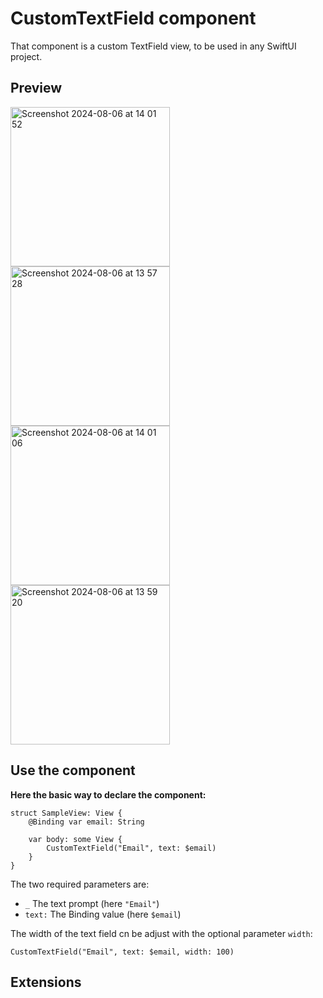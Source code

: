 # CustomTextField component
That component is a custom TextField view, to be used in any SwiftUI project.

## Preview
<img width="255" alt="Screenshot 2024-08-06 at 14 01 52" src="https://github.com/user-attachments/assets/efe94852-ee05-41db-bb5f-b7a59dd2e9ff">
<img width="255" alt="Screenshot 2024-08-06 at 13 57 28" src="https://github.com/user-attachments/assets/3de31b53-47d2-4860-b9c4-a768d5913970">
<img width="255" alt="Screenshot 2024-08-06 at 14 01 06" src="https://github.com/user-attachments/assets/a7b351b6-dc48-4924-832d-dc25feb63594">
<img width="255" alt="Screenshot 2024-08-06 at 13 59 20" src="https://github.com/user-attachments/assets/51778a8c-06d2-4b1e-9fbd-461657bb8a24">

## Use the component
**Here the basic way to declare the component:**<br>

```
struct SampleView: View {
    @Binding var email: String
    
    var body: some View {
        CustomTextField("Email", text: $email)
    }
}
```

The two required parameters are:<br>
- `_` The text prompt (here `"Email"`)
- `text:` The Binding<String> value (here `$email`)



The width of the text field cn be adjust with the optional parameter `width`:<br>

`CustomTextField("Email", text: $email, width: 100)`

## Extensions

